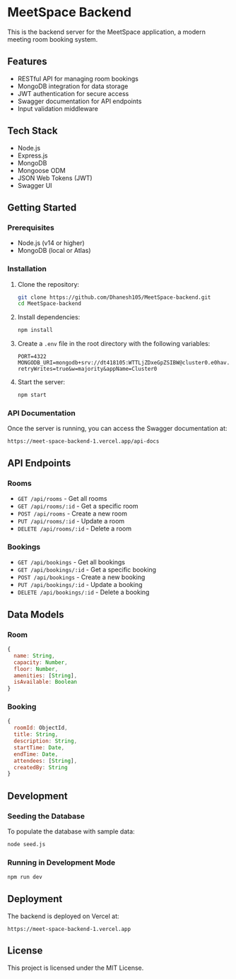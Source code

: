 # MeetSpace Backend

This is the backend server for the MeetSpace application, a modern meeting room booking system.

## Features

- RESTful API for managing room bookings
- MongoDB integration for data storage
- JWT authentication for secure access
- Swagger documentation for API endpoints
- Input validation middleware

## Tech Stack

- Node.js
- Express.js
- MongoDB
- Mongoose ODM
- JSON Web Tokens (JWT)
- Swagger UI

## Getting Started

### Prerequisites

- Node.js (v14 or higher)
- MongoDB (local or Atlas)

### Installation

1. Clone the repository:
   ```bash
   git clone https://github.com/Dhanesh105/MeetSpace-backend.git
   cd MeetSpace-backend
   ```

2. Install dependencies:
   ```bash
   npm install
   ```

3. Create a `.env` file in the root directory with the following variables:
   ```
   PORT=4322
   MONGODB_URI=mongodb+srv://dt418105:WTTLjZDxeGpZSIBW@cluster0.e0hav.mongodb.net/meetspace?retryWrites=true&w=majority&appName=Cluster0
   ```

4. Start the server:
   ```bash
   npm start
   ```

### API Documentation

Once the server is running, you can access the Swagger documentation at:
```
https://meet-space-backend-1.vercel.app/api-docs
```

## API Endpoints

### Rooms

- `GET /api/rooms` - Get all rooms
- `GET /api/rooms/:id` - Get a specific room
- `POST /api/rooms` - Create a new room
- `PUT /api/rooms/:id` - Update a room
- `DELETE /api/rooms/:id` - Delete a room

### Bookings

- `GET /api/bookings` - Get all bookings
- `GET /api/bookings/:id` - Get a specific booking
- `POST /api/bookings` - Create a new booking
- `PUT /api/bookings/:id` - Update a booking
- `DELETE /api/bookings/:id` - Delete a booking

## Data Models

### Room

```javascript
{
  name: String,
  capacity: Number,
  floor: Number,
  amenities: [String],
  isAvailable: Boolean
}
```

### Booking

```javascript
{
  roomId: ObjectId,
  title: String,
  description: String,
  startTime: Date,
  endTime: Date,
  attendees: [String],
  createdBy: String
}
```

## Development

### Seeding the Database

To populate the database with sample data:

```bash
node seed.js
```

### Running in Development Mode

```bash
npm run dev
```

## Deployment

The backend is deployed on Vercel at:
```
https://meet-space-backend-1.vercel.app
```

## License

This project is licensed under the MIT License.
